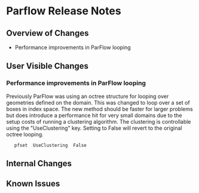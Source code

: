 # Parflow Release Notes

## Overview of Changes

* Performance improvements in ParFlow looping

## User Visible Changes

### Performance improvements in ParFlow looping

Previously ParFlow was using an octree structure for looping over
geometries defined on the domain.  This was changed to loop over a set
of boxes in index space.  The new method should be faster for larger
problems but does introduce a performance hit for very small domains
due to the setup costs of running a clustering algorithm.  The
clustering is controllable using the "UseClustering" key.  Setting to
False will revert to the original octree looping.

```
   pfset  UseClustering  False
```

## Internal Changes


## Known Issues

